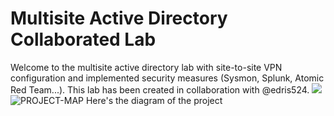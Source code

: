 # Multisite Active Directory Collaborated Lab
Welcome to the multisite active directory lab with site-to-site VPN configuration and implemented security measures (Sysmon, Splunk, Atomic Red Team...). This lab has been created in collaboration with @edris524.
<img src="images/project.lab.drawio(1).png">
![PROJECT-MAP](images/project.lab.drawio(1).png)
Here's the diagram of the project
